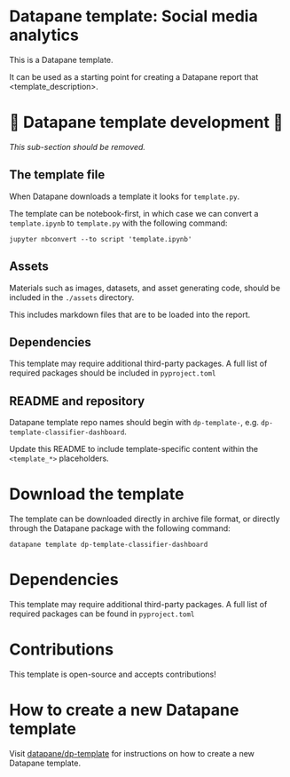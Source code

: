 
# Datapane template: Social media analytics

This is a Datapane template.

It can be used as a starting point for creating a Datapane report that <template_description>.

# 🚧 Datapane template development 🚧

*This sub-section should be removed.*

## The template file

When Datapane downloads a template it looks for `template.py`.

The template can be notebook-first, in which case we can convert a `template.ipynb` to `template.py` with the following command:

`jupyter nbconvert --to script 'template.ipynb'`

## Assets

Materials such as images, datasets, and asset generating code, should be included in the `./assets` directory.

This includes markdown files that are to be loaded into the report.

## Dependencies

This template may require additional third-party packages. A full list of required packages should be included in `pyproject.toml`

## README and repository

Datapane template repo names should begin with `dp-template-`, e.g. `dp-template-classifier-dashboard`.

Update this README to include template-specific content within the `<template_*>` placeholders.

# Download the template

The template can be downloaded directly in archive file format, or directly through the Datapane package with the following command:

`datapane template dp-template-classifier-dashboard`

# Dependencies

This template may require additional third-party packages. A full list of required packages can be found in `pyproject.toml`
 
 # Contributions

 This template is open-source and accepts contributions!

# How to create a new Datapane template

Visit [datapane/dp-template](https://github.com/datapane/dp-template-classifier-dashboard) for instructions on how to create a new Datapane template.